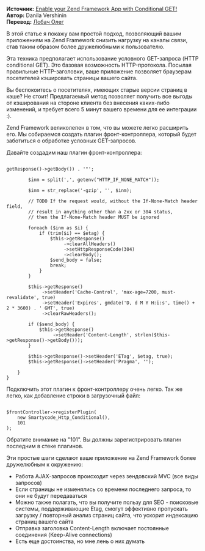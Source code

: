 __Источник:__ [Enable your Zend Framework App with Conditional GET!](http://smartycode.com/performance/zend-framework-browser-caching/)  
__Автор:__ Danila Vershinin  
__Перевод:__ [Лобач Олег](http://lobach.info/)

В этой статье я покажу вам простой подход, позволяющий вашим приложениям на Zend Framework снизить нагрузку на каналы связи, став таким образом более дружелюбными к пользователю.

Эта техника предполагает использование условного GET-запроса (HTTP conditional GET). Это базовая возможность HTTP-протокола. Посылая правильные HTTP-заголовки, ваше приложение позволяет браузерам посетителей кэшировать страницы вашего сайта.

Вы беспокоитесь о посетителях, имеющих старые версии страниц в кэше? Не стоит! Предлагаемый метод позволяет получить все выгоды от кэширования на стороне клиента без внесения каких-либо изменений, и требует всего 5 минут вашего времени для ее интеграции :).

Zend Framework великолепен в том, что вы можете легко расширить его. Мы собираемся создать плагин фронт-контроллера, который будет заботиться о обработке условных GET-запросов.

Давайте создадим наш плагин фронт-контроллера:

<pre lang="php"><code>
<?php
/**
 * Plugin to support conditional GET for php pages (using ETag)
 * Should be loaded the very last in the plugins stack
 * 
 * @author $Author: danila $
 * @version $Id: Conditional.php 15741 2009-02-08 11:58:44Z danila $
 *
 */ 
class Smartycode_Http_Conditional extends Zend_Controller_Plugin_Abstract
{

    public function dispatchLoopShutdown()
    {
        $send_body = true;
        
        $etag = '"' . md5($this->getResponse()->getBody()) . '"';
        
        $inm = split(',', getenv("HTTP_IF_NONE_MATCH"));
        
        $inm = str_replace('-gzip', '', $inm);
        
        // TODO If the request would, without the If-None-Match header field, 
        // result in anything other than a 2xx or 304 status, 
        // then the If-None-Match header MUST be ignored
        
        foreach ($inm as $i) {
            if (trim($i) == $etag) {
                $this->getResponse()
                     ->clearAllHeaders()
                     ->setHttpResponseCode(304)
                     ->clearBody();
                $send_body = false;
                break;
            }
        }
        
        $this->getResponse()
             ->setHeader('Cache-Control', 'max-age=7200, must-revalidate', true)
             ->setHeader('Expires', gmdate('D, d M Y H:i:s', time() + 2 * 3600) . ' GMT', true)
             ->clearRawHeaders();
        
        if ($send_body) {
            $this->getResponse()
                 ->setHeader('Content-Length', strlen($this->getResponse()->getBody()));
        } 
        
        $this->getResponse()->setHeader('ETag', $etag, true);
        $this->getResponse()->setHeader('Pragma', '');
        
    }
}
</code></pre>

Подключить этот плагин к фронт-контроллеру очень легко. Так же легко, как добавление строки в загрузочный файл:

<pre lang="php"><code>
$frontController->registerPlugin(
    new Smartycode_Http_Conditional(), 
    101
);
</code></pre>

Обратите внимание на "101". Вы должны зарегистрировать плагин последним в стеке плагинов.

Эти простые шаги сделают ваше приложение на Zend Framework более дружелюбным к окружению:

- Работа AJAX-запросов происходит через зендовский MVC (все виды запросов)
- Если страницы не изменялись со времени последнего запроса, то они не будут передаваться
- Можно также полагать, что вы получите пользу для SEO - поисковые системы, поддерживающие Etag, смогут эффективно пропускать загрузку / повторный анализ страниц сайта, что ускорит индексацию страниц вашего сайта
- Отправка заголовка Content-Length включает постоянные соединения (Keep-Alive connections)
- Есть еще достоинства, но мне лень о них думать